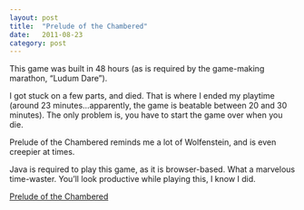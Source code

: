 ```yaml
---
layout: post
title:  "Prelude of the Chambered"
date:   2011-08-23
category: post
---
```


This game was built in 48 hours (as is required by the game-making marathon, “Ludum Dare”).

I got stuck on a few parts, and died. That is where I ended my playtime (around 23 minutes…apparently, the game is beatable between 20 and 30 minutes). The only problem is, you have to start the game over when you die.

Prelude of the Chambered reminds me a lot of Wolfenstein, and is even creepier at times.

Java is required to play this game, as it is browser-based. What a marvelous time-waster. You’ll look productive while playing this, I know I did.

<a href="http://s3.amazonaws.com/ld48/index.html" class="attribution">Prelude of the Chambered</a>
